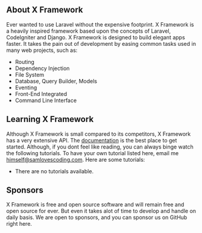 ## About X Framework

Ever wanted to use Laravel without the expensive footprint. X Framework is a heavily inspired framework based upon the concepts of Laravel, CodeIgniter and Django. X Framework is designed to build elegant apps faster. It takes the pain out of development by easing common tasks used in many web projects, such as:

- Routing
- Dependency Injection
- File System
- Database, Query Builder, Models
- Eventing
- Front-End Integrated
- Command Line Interface

## Learning X Framework

Although X Framework is small compared to its competitors, X Framework has a very extensive API. The [documentation](https://samlovescoding.github.io/x-frames-docs) is the best place to get started. Although, if you dont feel like reading, you can always binge watch the following tutorials. To have your own tutorial listed here, email me [himself@samlovescoding.com](mailto://himself@samlovescoding.com). Here are some tutorials:

- There are no tutorials available.

## Sponsors

X Framework is free and open source software and will remain free and open source for ever. But even it takes alot of time to develop and handle on daily basis. We are open to sponsors, and you can sponsor us on GitHub right here.